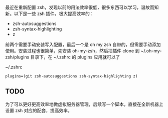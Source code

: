 最近在重新配置 zsh，发现以前的用法效率很低，很多东西可以学习，温故而知新。以下是一些 zsh 插件，极大提高效率的：

- zsh-autosuggestions
- zsh-syntax-highlighting
- z

前两个需要手动安装写入配置，最后一个是 oh my zsh 自带的，但需要手动添加使用。安装过程也很简单，先安装 oh-my-zsh，然后把插件 clone 到 ~/.oh-my-zsh/plugins 目录下，在 ~/.zshrc 的 plugins 应用就可以了

~/.zshrc

```shell
plugins=(git zsh-autosuggestions zsh-syntax-highlighting z)
```

## TODO

为了可以更好更高效率地做虚拟服务器管理，后续写一个脚本，直接在全新机器上设置 zsh 对应的配套，提高效率。
